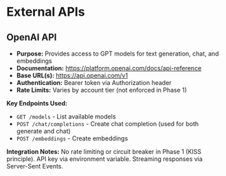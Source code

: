 # External APIs

## OpenAI API

- **Purpose:** Provides access to GPT models for text generation, chat, and embeddings
- **Documentation:** https://platform.openai.com/docs/api-reference
- **Base URL(s):** https://api.openai.com/v1
- **Authentication:** Bearer token via Authorization header
- **Rate Limits:** Varies by account tier (not enforced in Phase 1)

**Key Endpoints Used:**
- `GET /models` - List available models
- `POST /chat/completions` - Create chat completion (used for both generate and chat)
- `POST /embeddings` - Create embeddings

**Integration Notes:** No rate limiting or circuit breaker in Phase 1 (KISS principle). API key via environment variable. Streaming responses via Server-Sent Events.
